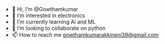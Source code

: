 - 👋 Hi, I’m @Gowthamkumar
- 👀 I’m interested in electronics
- 🌱 I’m currently learning Ai and ML
- 💞️ I’m looking to collaborate on python
- 📫 How to reach me gowthamkumarakkineni39@gmail.com

<!---
Gowthamkumar5739/Gowthamkumar5739 is a ✨ special ✨ repository because its `README.md` (this file) appears on your GitHub profile.
You can click the Preview link to take a look at your changes.
--->
